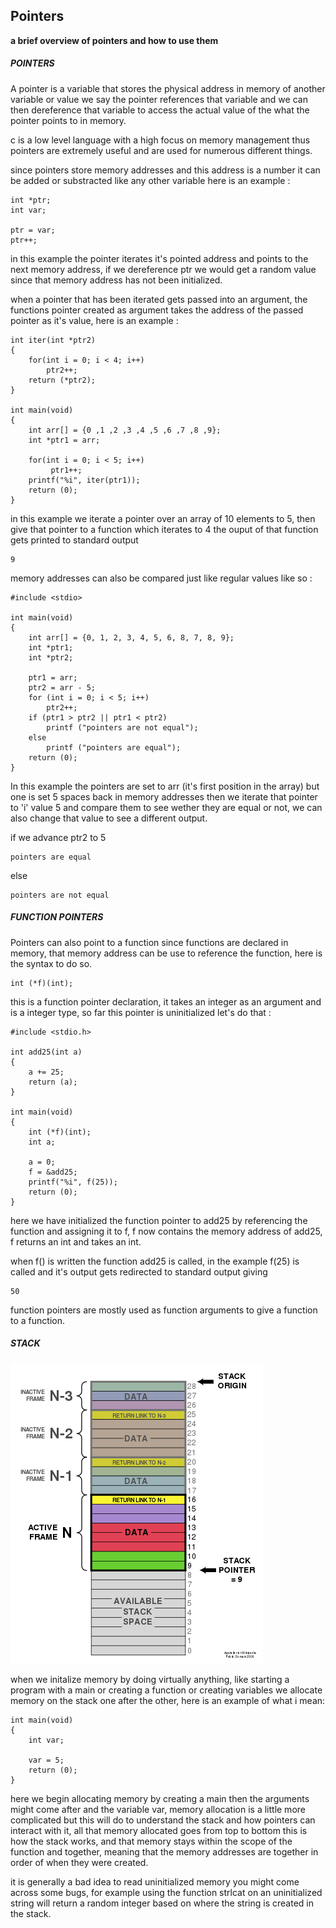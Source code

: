 ## Pointers

**a brief overview of pointers and how to use them**

##### POINTERS

A pointer is a variable that stores the physical address in memory of another variable or value
we say the pointer references that variable and we can then dereference that variable to access the actual 
value of the what the pointer points to in memory.

c is a low level language with a high focus on memory management thus pointers are extremely useful and are used for
numerous different things. 

since pointers store memory addresses and this address is a number it can be added or substracted like any other variable
here is an example :
```
int	*ptr;
int	var;

ptr = var;
ptr++;
```
in this example the pointer iterates it's pointed address and points to the next memory address, if we dereference ptr we would get a random value since that memory address has not been initialized.

when a pointer that has been iterated gets passed into an argument, the functions pointer created as argument 
takes the address of the passed pointer as it's value, here is an example :
```
int iter(int *ptr2)
{
	for(int i = 0; i < 4; i++)
		ptr2++;
	return (*ptr2);
}

int	main(void)
{
	int	arr[] = {0 ,1 ,2 ,3 ,4 ,5 ,6 ,7 ,8 ,9};
	int	*ptr1 = arr;

	for(int i = 0; i < 5; i++)
		 ptr1++;
	printf("%i", iter(ptr1));
	return (0);
}
```

in this example we iterate a pointer over an array of 10 elements to 5, then give that pointer to a function which iterates to 4 the ouput of that function gets printed to standard output
```
9
```

memory addresses can also be compared just like regular values like so :
```
#include <stdio>

int	main(void)
{
	int	arr[] = {0, 1, 2, 3, 4, 5, 6, 8, 7, 8, 9};
	int	*ptr1;
	int	*ptr2;

	ptr1 = arr;
	ptr2 = arr - 5;
	for (int i = 0; i < 5; i++)
		ptr2++;
	if (ptr1 > ptr2 || ptr1 < ptr2)
		printf ("pointers are not equal");
	else
        printf ("pointers are equal");
    return (0);
}
```

In this example the pointers are set to arr (it's first position in the array) but one is set 5 spaces back in memory addresses then we iterate that pointer to 'i' value 5 and compare them to see wether they are equal or not, we can also change that value to see a different output.

if we advance ptr2 to 5 

```
pointers are equal
```
else
```
pointers are not equal
```
##### FUNCTION POINTERS

Pointers can also point to a function since functions are declared in memory, that memory address can be use to reference the function, here is the syntax to do so.
```
int (*f)(int);
```
this is a function pointer declaration, it takes an integer as an argument and is a integer type, so far this pointer is 
uninitialized let's do that :
```
#include <stdio.h>

int add25(int a)
{
	a += 25;
	return (a);
}

int	main(void)
{
	int	(*f)(int);
	int	a;
	
	a = 0;
	f = &add25;
	printf("%i", f(25));
	return (0);
}
```
here we have initialized the function pointer to add25 by referencing the function and assigning it to f, f now contains the memory address of add25, f returns an int and takes an int.

when f() is written the function add25 is called, in the example f(25) is called and it's output gets redirected to standard output giving 
```
50
```
function pointers are mostly used as function arguments to give a function to a function.

##### STACK

![stack_full](/Misc/assets/404px-ProgramCallStack2_en.svg.png)

when we initalize memory by doing virtually anything, like starting a program with a main or creating a function or 
creating variables we allocate memory on the stack one after the other, here is an example of what i mean:
```
int	main(void)
{
	int	var;
	
	var = 5;
	return (0);
}
```
here we begin allocating memory by creating a main then the arguments might come after and the variable var, memory 
allocation is a little more complicated but this will do to understand the stack and how pointers can interact with
it, all that memory allocated goes from top to bottom this is how the stack works, and that memory stays within the scope
of the function and together, meaning that the memory addresses are together in order of when they were created.


it is generally a bad idea to read uninitialized memory you might come across some bugs, for example using the function 
strlcat on an uninitialized string will return a random integer based on where the string is created in the stack.
